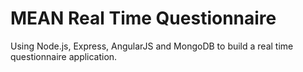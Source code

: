 # MEAN Real Time Questionnaire
Using Node.js, Express, AngularJS and MongoDB to build a real time questionnaire application.
